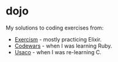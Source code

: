 # dojo

My solutions to coding exercises from:

- [Exercism](https://exercism.io/) - mostly practicing Elixir.
- [Codewars](https://codewars.com/) - when I was learning Ruby.
- [Usaco](https://train.usaco.org/usacogate) - when I was re-learning C.
